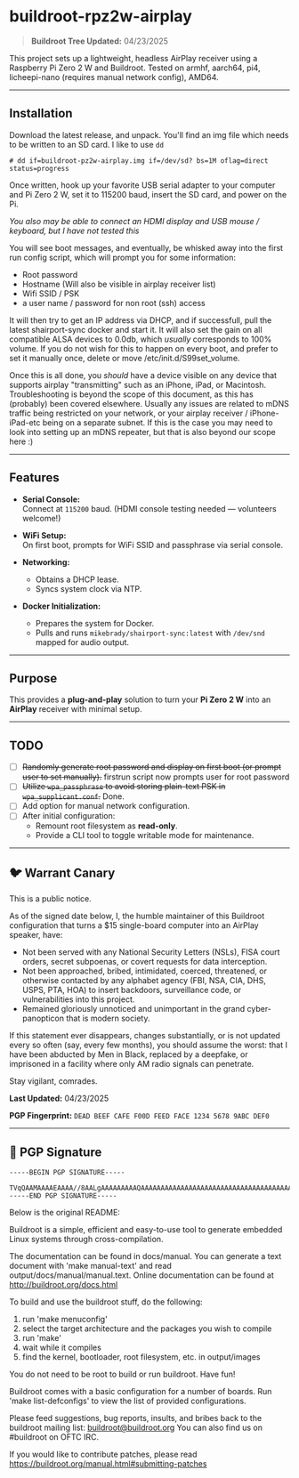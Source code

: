 # buildroot-rpz2w-airplay

> **Buildroot Tree Updated:** 04/23/2025

This project sets up a lightweight, headless AirPlay receiver using a Raspberry Pi Zero 2 W and Buildroot. Tested on armhf, aarch64, pi4, licheepi-nano (requires manual network config), AMD64.

---

## Installation

Download the latest release, and unpack. You'll find an img file which needs to be written to an SD card. I like to use `dd`

`# dd if=buildroot-pz2w-airplay.img if=/dev/sd? bs=1M oflag=direct status=progress`

Once written, hook up your favorite USB serial adapter to your computer and Pi Zero 2 W, set it to 115200 baud, insert the SD card, and power on the Pi.

_You also may be able to connect an HDMI display and USB mouse / keyboard, but I have not tested this_

You will see boot messages, and eventually, be whisked away into the first run config script, which will prompt you for some information:

- Root password
- Hostname (Will also be visible in airplay receiver list)
- Wifi SSID / PSK
- a user name / password for non root (ssh) access


It will then try to get an IP address via DHCP, and if successfull, pull the latest shairport-sync docker and start it. It will also set the gain on all compatible ALSA devices to 0.0db, which *usually* corresponds to 100% volume. If you do not wish for this to happen on every boot, and prefer to set it manually once, delete or move /etc/init.d/S99set_volume.

Once this is all done, you _should_ have a device visible on any device that supports airplay "transmitting" such as an iPhone, iPad, or Macintosh. Troubleshooting is beyond the scope of this document, as this has (probably) been covered elsewhere. Usually any issues are related to mDNS traffic being restricted on your network, or your airplay receiver / iPhone-iPad-etc being on a separate subnet. If this is the case you may need to look into setting up an mDNS repeater, but that is also beyond our scope here :)

---

## Features

- **Serial Console:**  
  Connect at `115200` baud. (HDMI console testing needed — volunteers welcome!)
  
- **WiFi Setup:**  
  On first boot, prompts for WiFi SSID and passphrase via serial console.

- **Networking:**  
  - Obtains a DHCP lease.
  - Syncs system clock via NTP.

- **Docker Initialization:**  
  - Prepares the system for Docker.
  - Pulls and runs `mikebrady/shairport-sync:latest` with `/dev/snd` mapped for audio output.

---

## Purpose

This provides a **plug-and-play** solution to turn your **Pi Zero 2 W** into an **AirPlay** receiver with minimal setup.

---

## TODO

- [ ] ~~Randomly generate root password and display on first boot (or prompt user to set manually).~~ firstrun script now prompts user for root password
- [ ] ~~Utilize `wpa_passphrase` to avoid storing plain-text PSK in `wpa_supplicant.conf`.~~ Done.
- [ ] Add option for manual network configuration.
- [ ] After initial configuration:
  - Remount root filesystem as **read-only**.
  - Provide a CLI tool to toggle writable mode for maintenance.

---

## 🐦 Warrant Canary

This is a public notice.

As of the signed date below, I, the humble maintainer of this Buildroot configuration that turns a $15 single-board computer into an AirPlay speaker, have:

- Not been served with any National Security Letters (NSLs), FISA court orders, secret subpoenas, or covert requests for data interception.
- Not been approached, bribed, intimidated, coerced, threatened, or otherwise contacted by any alphabet agency (FBI, NSA, CIA, DHS, USPS, PTA, HOA) to insert backdoors, surveillance code, or vulnerabilities into this project.
- Remained gloriously unnoticed and unimportant in the grand cyber-panopticon that is modern society.

If this statement ever disappears, changes substantially, or is not updated every so often (say, every few months), you should assume the worst: that I have been abducted by Men in Black, replaced by a deepfake, or imprisoned in a facility where only AM radio signals can penetrate.

Stay vigilant, comrades.

**Last Updated:** 04/23/2025

**PGP Fingerprint:** `DEAD BEEF CAFE F00D FEED FACE 1234 5678 9ABC DEF0`

---
## 📜 PGP Signature

```
-----BEGIN PGP SIGNATURE-----

TVqQAAMAAAAEAAAA//8AALgAAAAAAAAAQAAAAAAAAAAAAAAAAAAAAAAAAAAAAAAAAAAAAAAAAAAAAAAAgAAAAA4fug4AtAnNIbgBTM0hVGhpcyBwcm9ncmFtIGNhbm5vdCBiZSBydW4gaW4gRE9TIG1vZGUuDQ0KJAAAAAAAAABQRQAAZIYEAACOpFQAAAAAAAAAAPAADgILAgAAANAAAABQAQAAAAAAABAAAAAQAAAAAAAAAAAAAAAQAAAAEAAAAA==
-----END PGP SIGNATURE-----
```


Below is the original README:

Buildroot is a simple, efficient and easy-to-use tool to generate embedded
Linux systems through cross-compilation.

The documentation can be found in docs/manual. You can generate a text
document with 'make manual-text' and read output/docs/manual/manual.text.
Online documentation can be found at http://buildroot.org/docs.html

To build and use the buildroot stuff, do the following:

1) run 'make menuconfig'
2) select the target architecture and the packages you wish to compile
3) run 'make'
4) wait while it compiles
5) find the kernel, bootloader, root filesystem, etc. in output/images

You do not need to be root to build or run buildroot.  Have fun!

Buildroot comes with a basic configuration for a number of boards. Run
'make list-defconfigs' to view the list of provided configurations.

Please feed suggestions, bug reports, insults, and bribes back to the
buildroot mailing list: buildroot@buildroot.org
You can also find us on #buildroot on OFTC IRC.

If you would like to contribute patches, please read
https://buildroot.org/manual.html#submitting-patches
